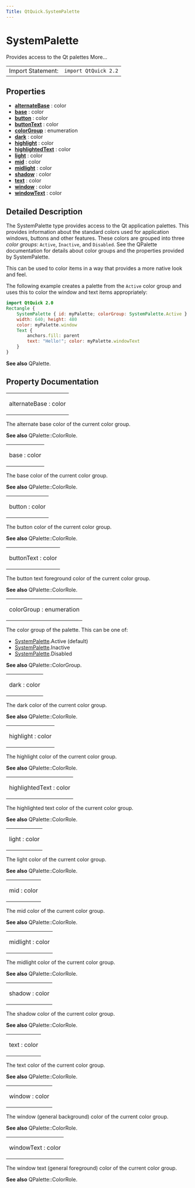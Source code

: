 ```yaml
---
Title: QtQuick.SystemPalette
---
```

        
SystemPalette
=============

<span class="subtitle"></span>
Provides access to the Qt palettes More...

|                   |                      |
|-------------------|----------------------|
| Import Statement: | `import QtQuick 2.2` |

<span id="properties"></span>
Properties
----------

-   ****[alternateBase](#alternateBase-prop)**** : color
-   ****[base](#base-prop)**** : color
-   ****[button](#button-prop)**** : color
-   ****[buttonText](#buttonText-prop)**** : color
-   ****[colorGroup](#colorGroup-prop)**** : enumeration
-   ****[dark](#dark-prop)**** : color
-   ****[highlight](#highlight-prop)**** : color
-   ****[highlightedText](#highlightedText-prop)**** : color
-   ****[light](#light-prop)**** : color
-   ****[mid](#mid-prop)**** : color
-   ****[midlight](#midlight-prop)**** : color
-   ****[shadow](#shadow-prop)**** : color
-   ****[text](#text-prop)**** : color
-   ****[window](#window-prop)**** : color
-   ****[windowText](#windowText-prop)**** : color

<span id="details"></span>
Detailed Description
--------------------

The SystemPalette type provides access to the Qt application palettes. This provides information about the standard colors used for application windows, buttons and other features. These colors are grouped into three *color groups*: `Active`, `Inactive`, and `Disabled`. See the QPalette documentation for details about color groups and the properties provided by SystemPalette.

This can be used to color items in a way that provides a more native look and feel.

The following example creates a palette from the `Active` color group and uses this to color the window and text items appropriately:

``` qml
import QtQuick 2.0
Rectangle {
    SystemPalette { id: myPalette; colorGroup: SystemPalette.Active }
    width: 640; height: 480
    color: myPalette.window
    Text {
        anchors.fill: parent
        text: "Hello!"; color: myPalette.windowText
    }
}
```

**See also** QPalette.

Property Documentation
----------------------

<table>
<colgroup>
<col width="100%" />
</colgroup>
<tbody>
<tr class="odd">
<td><p><span id="alternateBase-prop"></span><span class="name">alternateBase</span> : <span class="type">color</span></p></td>
</tr>
</tbody>
</table>

The alternate base color of the current color group.

**See also** QPalette::ColorRole.

<table>
<colgroup>
<col width="100%" />
</colgroup>
<tbody>
<tr class="odd">
<td><p><span id="base-prop"></span><span class="name">base</span> : <span class="type">color</span></p></td>
</tr>
</tbody>
</table>

The base color of the current color group.

**See also** QPalette::ColorRole.

<table>
<colgroup>
<col width="100%" />
</colgroup>
<tbody>
<tr class="odd">
<td><p><span id="button-prop"></span><span class="name">button</span> : <span class="type">color</span></p></td>
</tr>
</tbody>
</table>

The button color of the current color group.

**See also** QPalette::ColorRole.

<table>
<colgroup>
<col width="100%" />
</colgroup>
<tbody>
<tr class="odd">
<td><p><span id="buttonText-prop"></span><span class="name">buttonText</span> : <span class="type">color</span></p></td>
</tr>
</tbody>
</table>

The button text foreground color of the current color group.

**See also** QPalette::ColorRole.

<table>
<colgroup>
<col width="100%" />
</colgroup>
<tbody>
<tr class="odd">
<td><p><span id="colorGroup-prop"></span><span class="name">colorGroup</span> : <span class="type">enumeration</span></p></td>
</tr>
</tbody>
</table>

The color group of the palette. This can be one of:

-   [SystemPalette](index.html).Active (default)
-   [SystemPalette](index.html).Inactive
-   [SystemPalette](index.html).Disabled

**See also** QPalette::ColorGroup.

<table>
<colgroup>
<col width="100%" />
</colgroup>
<tbody>
<tr class="odd">
<td><p><span id="dark-prop"></span><span class="name">dark</span> : <span class="type">color</span></p></td>
</tr>
</tbody>
</table>

The dark color of the current color group.

**See also** QPalette::ColorRole.

<table>
<colgroup>
<col width="100%" />
</colgroup>
<tbody>
<tr class="odd">
<td><p><span id="highlight-prop"></span><span class="name">highlight</span> : <span class="type">color</span></p></td>
</tr>
</tbody>
</table>

The highlight color of the current color group.

**See also** QPalette::ColorRole.

<table>
<colgroup>
<col width="100%" />
</colgroup>
<tbody>
<tr class="odd">
<td><p><span id="highlightedText-prop"></span><span class="name">highlightedText</span> : <span class="type">color</span></p></td>
</tr>
</tbody>
</table>

The highlighted text color of the current color group.

**See also** QPalette::ColorRole.

<table>
<colgroup>
<col width="100%" />
</colgroup>
<tbody>
<tr class="odd">
<td><p><span id="light-prop"></span><span class="name">light</span> : <span class="type">color</span></p></td>
</tr>
</tbody>
</table>

The light color of the current color group.

**See also** QPalette::ColorRole.

<table>
<colgroup>
<col width="100%" />
</colgroup>
<tbody>
<tr class="odd">
<td><p><span id="mid-prop"></span><span class="name">mid</span> : <span class="type">color</span></p></td>
</tr>
</tbody>
</table>

The mid color of the current color group.

**See also** QPalette::ColorRole.

<table>
<colgroup>
<col width="100%" />
</colgroup>
<tbody>
<tr class="odd">
<td><p><span id="midlight-prop"></span><span class="name">midlight</span> : <span class="type">color</span></p></td>
</tr>
</tbody>
</table>

The midlight color of the current color group.

**See also** QPalette::ColorRole.

<table>
<colgroup>
<col width="100%" />
</colgroup>
<tbody>
<tr class="odd">
<td><p><span id="shadow-prop"></span><span class="name">shadow</span> : <span class="type">color</span></p></td>
</tr>
</tbody>
</table>

The shadow color of the current color group.

**See also** QPalette::ColorRole.

<table>
<colgroup>
<col width="100%" />
</colgroup>
<tbody>
<tr class="odd">
<td><p><span id="text-prop"></span><span class="name">text</span> : <span class="type">color</span></p></td>
</tr>
</tbody>
</table>

The text color of the current color group.

**See also** QPalette::ColorRole.

<table>
<colgroup>
<col width="100%" />
</colgroup>
<tbody>
<tr class="odd">
<td><p><span id="window-prop"></span><span class="name">window</span> : <span class="type">color</span></p></td>
</tr>
</tbody>
</table>

The window (general background) color of the current color group.

**See also** QPalette::ColorRole.

<table>
<colgroup>
<col width="100%" />
</colgroup>
<tbody>
<tr class="odd">
<td><p><span id="windowText-prop"></span><span class="name">windowText</span> : <span class="type">color</span></p></td>
</tr>
</tbody>
</table>

The window text (general foreground) color of the current color group.

**See also** QPalette::ColorRole.


